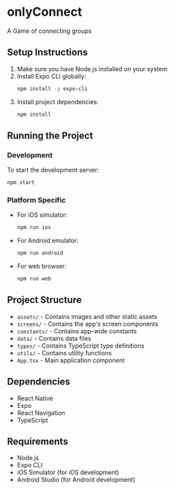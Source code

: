 # onlyConnect
A Game of connecting groups

## Setup Instructions

1. Make sure you have Node.js installed on your system
2. Install Expo CLI globally:
   ```bash
   npm install -g expo-cli
   ```
3. Install project dependencies:
   ```bash
   npm install
   ```

## Running the Project

### Development
To start the development server:
```bash
npm start
```

### Platform Specific
- For iOS simulator:
  ```bash
  npm run ios
  ```
- For Android emulator:
  ```bash
  npm run android
  ```
- For web browser:
  ```bash
  npm run web
  ```

## Project Structure
- `assets/` - Contains images and other static assets
- `screens/` - Contains the app's screen components
- `constants/` - Contains app-wide constants
- `data/` - Contains data files
- `types/` - Contains TypeScript type definitions
- `utils/` - Contains utility functions
- `App.tsx` - Main application component

## Dependencies
- React Native
- Expo
- React Navigation
- TypeScript

## Requirements
- Node.js
- Expo CLI
- iOS Simulator (for iOS development)
- Android Studio (for Android development)
